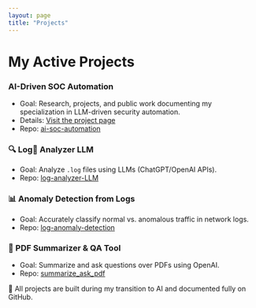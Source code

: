 ```yaml
---
layout: page
title: "Projects"
---
```


# My Active Projects

### AI-Driven SOC Automation
- Goal: Research, projects, and public work documenting my specialization in LLM-driven security automation.
- Details: [Visit the project page](ai-soc-automation.md)
- Repo: [ai-soc-automation](https://github.com/ai-soc-automation
  )
### 🔍 Log ِAnalyzer LLM
- Goal: Analyze `.log` files using LLMs (ChatGPT/OpenAI APIs).
- Repo: [log-analyzer-LLM](https://github.com/elbazhazem/log-analyzer-LLM)

### 📊 Anomaly Detection from Logs
- Goal: Accurately classify normal vs. anomalous traffic in network logs.
- Repo: [log-anomaly-detection](https://github.com/elbazhazem/log-anomaly-detection)

### 📄 PDF Summarizer & QA Tool
- Goal: Summarize and ask questions over PDFs using OpenAI.
- Repo: [summarize_ask_pdf](https://github.com/elbazhazem/summarize_ask_pdf)

📌 All projects are built during my transition to AI and documented fully on GitHub.
